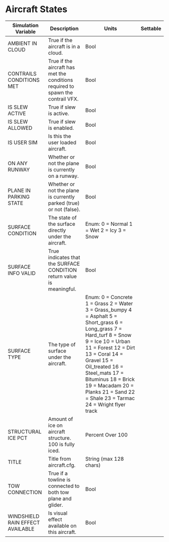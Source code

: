 # Aircraft States

| Simulation Variable | Description | Units | Settable |
| --- | --- | --- | --- |
| AMBIENT IN CLOUD | True if the aircraft is in a cloud. | Bool |  |
| CONTRAILS CONDITIONS MET | True if the aircraft has met the conditions required to spawn the contrail VFX. | Bool |  |
| IS SLEW ACTIVE | True if slew is active. | Bool |  |
| IS SLEW ALLOWED | True if slew is enabled. | Bool |  |
| IS USER SIM | Is this the user loaded aircraft. | Bool |  |
| ON ANY RUNWAY | Whether or not the plane is currently on a runway. | Bool |  |
| PLANE IN PARKING STATE | Whether or not the plane is currently parked (true) or not (false). | Bool |  |
| SURFACE CONDITION | The state of the surface directly under the aircraft. | Enum: 0 = Normal 1 = Wet 2 = Icy 3 = Snow |  |
| SURFACE INFO VALID | True indicates that the SURFACE CONDITION return value is meaningful. | Bool |  |
| SURFACE TYPE | The type of surface under the aircraft. | Enum: 0 = Concrete 1 = Grass 2 = Water 3 = Grass_bumpy 4 = Asphalt 5 = Short_grass 6 = Long_grass 7 = Hard_turf 8 = Snow 9 = Ice 10 = Urban 11 = Forest 12 = Dirt 13 = Coral 14 = Gravel 15 = Oil_treated 16 = Steel_mats 17 = Bituminus 18 = Brick 19 = Macadam 20 = Planks 21 = Sand 22 = Shale 23 = Tarmac 24 = Wright flyer track |  |
| STRUCTURAL ICE PCT | Amount of ice on aircraft structure. 100 is fully iced. | Percent Over 100 |  |
| TITLE | Title from aircraft.cfg. | String (max 128 chars) |  |
| TOW CONNECTION | True if a towline is connected to both tow plane and glider. | Bool |  |
| WINDSHIELD RAIN EFFECT AVAILABLE | Is visual effect available on this aircraft. | Bool |  |